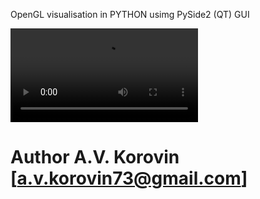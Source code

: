 OpenGL visualisation in PYTHON usimg PySide2 (QT) GUI 

![Watch the video](video.mkv)

# Author A.V. Korovin [a.v.korovin73@gmail.com]
